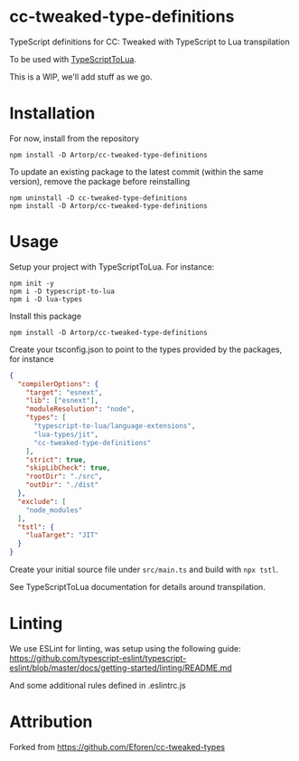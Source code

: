 # cc-tweaked-type-definitions
TypeScript definitions for CC: Tweaked with TypeScript to Lua transpilation

To be used with [TypeScriptToLua](https://github.com/TypeScriptToLua/TypeScriptToLua).

This is a WIP, we'll add stuff as we go.

# Installation

For now, install from the repository

    npm install -D Artorp/cc-tweaked-type-definitions

To update an existing package to the latest commit (within the same version), remove the package before reinstalling

    npm uninstall -D cc-tweaked-type-definitions
    npm install -D Artorp/cc-tweaked-type-definitions

# Usage

Setup your project with TypeScriptToLua. For instance:

    npm init -y
    npm i -D typescript-to-lua
    npm i -D lua-types

Install this package

    npm install -D Artorp/cc-tweaked-type-definitions

Create your tsconfig.json to point to the types provided by the packages, for instance

```json
{
  "compilerOptions": {
    "target": "esnext",
    "lib": ["esnext"],
    "moduleResolution": "node",
    "types": [
      "typescript-to-lua/language-extensions",
      "lua-types/jit",
      "cc-tweaked-type-definitions"
    ],
    "strict": true,
    "skipLibCheck": true,
    "rootDir": "./src",
    "outDir": "./dist"
  },
  "exclude": [
    "node_modules"
  ],
  "tstl": {
    "luaTarget": "JIT"
  }
}
```

Create your initial source file under `src/main.ts` and build with `npx tstl`.

See TypeScriptToLua documentation for details around transpilation.

# Linting

We use ESLint for linting, was setup using the following guide: https://github.com/typescript-eslint/typescript-eslint/blob/master/docs/getting-started/linting/README.md

And some additional rules defined in .eslintrc.js

# Attribution

Forked from https://github.com/Eforen/cc-tweaked-types
